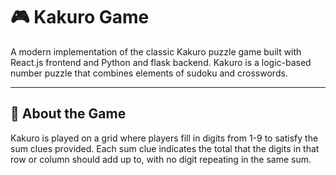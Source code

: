 # 🎮 **Kakuro Game**  
A modern implementation of the classic Kakuro puzzle game built with React.js frontend and Python and flask backend. Kakuro is a logic-based number puzzle that combines elements of sudoku and crosswords.

---

## 🚀 **About the Game**  
Kakuro is played on a grid where players fill in digits from 1-9 to satisfy the sum clues provided. Each sum clue indicates the total that the digits in that row or column should add up to, with no digit repeating in the same sum.

